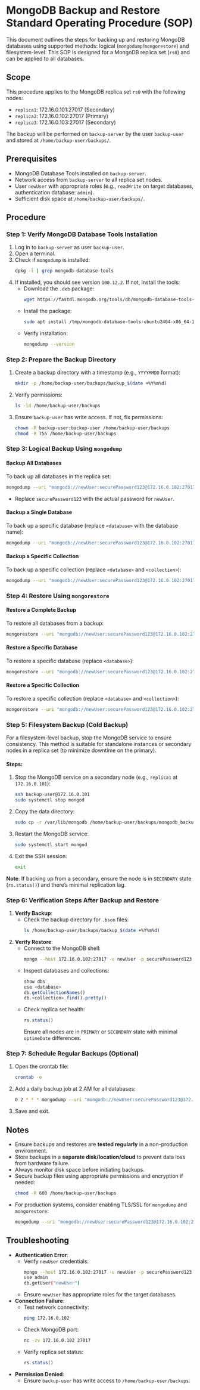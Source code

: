 # MongoDB Backup and Restore Standard Operating Procedure (SOP)

This document outlines the steps for backing up and restoring MongoDB databases using supported methods: logical (`mongodump`/`mongorestore`) and filesystem-level. This SOP is designed for a MongoDB replica set (`rs0`) and can be applied to all databases.

## Scope
This procedure applies to the MongoDB replica set `rs0` with the following nodes:
- `replica1`: 172.16.0.101:27017 (Secondary)
- `replica2`: 172.16.0.102:27017 (Primary)
- `replica3`: 172.16.0.103:27017 (Secondary)

The backup will be performed on `backup-server` by the user `backup-user` and stored at `/home/backup-user/backups/`.

## Prerequisites
- MongoDB Database Tools installed on `backup-server`.
- Network access from `backup-server` to all replica set nodes.
- User `newUser` with appropriate roles (e.g., `readWrite` on target databases, authentication database: `admin`).
- Sufficient disk space at `/home/backup-user/backups/`.

## Procedure

### Step 1: Verify MongoDB Database Tools Installation
1. Log in to `backup-server` as user `backup-user`.
2. Open a terminal.
3. Check if `mongodump` is installed:
   ```bash
   dpkg -l | grep mongodb-database-tools
   ```
4. If installed, you should see version `100.12.2`. If not, install the tools:
   - Download the `.deb` package:
     ```bash
     wget https://fastdl.mongodb.org/tools/db/mongodb-database-tools-ubuntu2404-x86_64-100.12.2.deb -P /tmp
     ```
   - Install the package:
     ```bash
     sudo apt install /tmp/mongodb-database-tools-ubuntu2404-x86_64-100.12.2.deb
     ```
   - Verify installation:
     ```bash
     mongodump --version
     ```

### Step 2: Prepare the Backup Directory
1. Create a backup directory with a timestamp (e.g., `YYYYMMDD` format):
   ```bash
   mkdir -p /home/backup-user/backups/backup_$(date +%Y%m%d)
   ```
2. Verify permissions:
   ```bash
   ls -ld /home/backup-user/backups
   ```
3. Ensure `backup-user` has write access. If not, fix permissions:
   ```bash
   chown -R backup-user:backup-user /home/backup-user/backups
   chmod -R 755 /home/backup-user/backups
   ```

### Step 3: Logical Backup Using `mongodump`

#### Backup All Databases
To back up all databases in the replica set:
```bash
mongodump --uri "mongodb://newUser:securePassword123@172.16.0.102:27017,172.16.0.101:27017,172.16.0.103:27017/?replicaSet=rs0&authSource=admin" --out /home/backup-user/backups/backup_$(date +%Y%m%d)
```
- Replace `securePassword123` with the actual password for `newUser`.

#### Backup a Single Database
To back up a specific database (replace `<database>` with the database name):
```bash
mongodump --uri "mongodb://newUser:securePassword123@172.16.0.102:27017/<database>?replicaSet=rs0&authSource=admin" --db <database> --out /home/backup-user/backups/backup_$(date +%Y%m%d)
```

#### Backup a Specific Collection
To back up a specific collection (replace `<database>` and `<collection>`):
```bash
mongodump --uri "mongodb://newUser:securePassword123@172.16.0.102:27017/<database>?replicaSet=rs0&authSource=admin" --collection <collection> --db <database> --out /home/backup-user/backups/backup_$(date +%Y%m%d)
```

### Step 4: Restore Using `mongorestore`

#### Restore a Complete Backup
To restore all databases from a backup:
```bash
mongorestore --uri "mongodb://newUser:securePassword123@172.16.0.102:27017,172.16.0.101:27017,172.16.0.103:27017/?replicaSet=rs0&authSource=admin" /home/backup-user/backups/backup_20250610
```

#### Restore a Specific Database
To restore a specific database (replace `<database>`):
```bash
mongorestore --uri "mongodb://newUser:securePassword123@172.16.0.102:27017/?replicaSet=rs0&authSource=admin" --nsInclude=<database>.* /home/backup-user/backups/backup_20250610/<database>
```

#### Restore a Specific Collection
To restore a specific collection (replace `<database>` and `<collection>`):
```bash
mongorestore --uri "mongodb://newUser:securePassword123@172.16.0.102:27017/?replicaSet=rs0&authSource=admin" --nsInclude=<database>.<collection> /home/backup-user/backups/backup_20250610/<database>/<collection>.bson
```

### Step 5: Filesystem Backup (Cold Backup)
For a filesystem-level backup, stop the MongoDB service to ensure consistency. This method is suitable for standalone instances or secondary nodes in a replica set (to minimize downtime on the primary).

#### Steps:
1. Stop the MongoDB service on a secondary node (e.g., `replica1` at `172.16.0.101`):
   ```bash
   ssh backup-user@172.16.0.101
   sudo systemctl stop mongod
   ```
2. Copy the data directory:
   ```bash
   sudo cp -r /var/lib/mongodb /home/backup-user/backups/mongodb_backup_$(date +%F)
   ```
3. Restart the MongoDB service:
   ```bash
   sudo systemctl start mongod
   ```
4. Exit the SSH session:
   ```bash
   exit
   ```

**Note**: If backing up from a secondary, ensure the node is in `SECONDARY` state (`rs.status()`) and there’s minimal replication lag.

### Step 6: Verification Steps After Backup and Restore
1. **Verify Backup**:
   - Check the backup directory for `.bson` files:
     ```bash
     ls /home/backup-user/backups/backup_$(date +%Y%m%d)
     ```
2. **Verify Restore**:
   - Connect to the MongoDB shell:
     ```bash
     mongo --host 172.16.0.102:27017 -u newUser -p securePassword123 --authenticationDatabase admin
     ```
   - Inspect databases and collections:
     ```javascript
     show dbs
     use <database>
     db.getCollectionNames()
     db.<collection>.find().pretty()
     ```
   - Check replica set health:
     ```javascript
     rs.status()
     ```
     Ensure all nodes are in `PRIMARY` or `SECONDARY` state with minimal `optimeDate` differences.

### Step 7: Schedule Regular Backups (Optional)
1. Open the crontab file:
   ```bash
   crontab -e
   ```
2. Add a daily backup job at 2 AM for all databases:
   ```bash
   0 2 * * * mongodump --uri "mongodb://newUser:securePassword123@172.16.0.102:27017,172.16.0.101:27017,172.16.0.103:27017/?replicaSet=rs0&authSource=admin" --out /home/backup-user/backups/backup_$(date +\%Y\%m\%d) --gzip
   ```
3. Save and exit.

## Notes
- Ensure backups and restores are **tested regularly** in a non-production environment.
- Store backups in a **separate disk/location/cloud** to prevent data loss from hardware failure.
- Always monitor disk space before initiating backups.
- Secure backup files using appropriate permissions and encryption if needed:
  ```bash
  chmod -R 600 /home/backup-user/backups
  ```
- For production systems, consider enabling TLS/SSL for `mongodump` and `mongorestore`:
  ```bash
  mongodump --uri "mongodb://newUser:securePassword123@172.16.0.102:27017,172.16.0.101:27017,172.16.0.103:27017/?replicaSet=rs0&authSource=admin&ssl=true" --out /home/backup-user/backups/backup_$(date +%Y%m%d) --gzip
  ```

## Troubleshooting
- **Authentication Error**:
  - Verify `newUser` credentials:
    ```bash
    mongo --host 172.16.0.102:27017 -u newUser -p securePassword123 --authenticationDatabase admin
    use admin
    db.getUser("newUser")
    ```
  - Ensure `newUser` has appropriate roles for the target databases.
- **Connection Failure**:
  - Test network connectivity:
    ```bash
    ping 172.16.0.102
    ```
  - Check MongoDB port:
    ```bash
    nc -zv 172.16.0.102 27017
    ```
  - Verify replica set status:
    ```javascript
    rs.status()
    ```
- **Permission Denied**:
  - Ensure `backup-user` has write access to `/home/backup-user/backups`.
